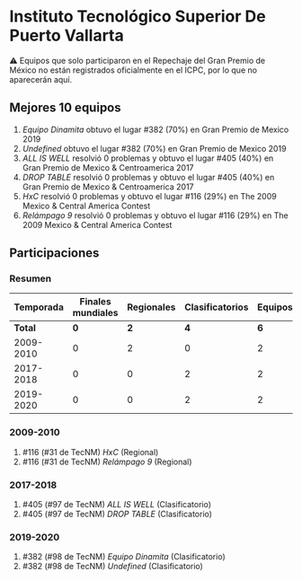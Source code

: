 # Instituto Tecnológico Superior De Puerto Vallarta

:warning: Equipos que solo participaron en el Repechaje del Gran Premio de México no están registrados oficialmente en el ICPC, por lo que no aparecerán aquí.

## Mejores 10 equipos

1. _Equipo Dinamita_ obtuvo el lugar #382 (70%) en Gran Premio de Mexico 2019
1. _Undefined_ obtuvo el lugar #382 (70%) en Gran Premio de Mexico 2019
1. _ALL IS WELL_ resolvió 0 problemas y obtuvo el lugar #405 (40%) en Gran Premio de Mexico & Centroamerica 2017
1. _DROP TABLE_ resolvió 0 problemas y obtuvo el lugar #405 (40%) en Gran Premio de Mexico & Centroamerica 2017
1. _HxC_ resolvió 0 problemas y obtuvo el lugar #116 (29%) en The 2009 Mexico & Central America Contest
1. _Relámpago 9_ resolvió 0 problemas y obtuvo el lugar #116 (29%) en The 2009 Mexico & Central America Contest

## Participaciones

### Resumen

| Temporada | Finales mundiales | Regionales | Clasificatorios | Equipos |
| --- | --- | --- | --- | --- |
| **Total** | **0** | **2** | **4** | **6** |
| 2009-2010 | 0 | 2 | 0 | 2 |
| 2017-2018 | 0 | 0 | 2 | 2 |
| 2019-2020 | 0 | 0 | 2 | 2 |

### 2009-2010

1. #116 (#31 de TecNM) _HxC_ (Regional)
1. #116 (#31 de TecNM) _Relámpago 9_ (Regional)

### 2017-2018

1. #405 (#97 de TecNM) _ALL IS WELL_ (Clasificatorio)
1. #405 (#97 de TecNM) _DROP TABLE_ (Clasificatorio)

### 2019-2020

1. #382 (#98 de TecNM) _Equipo Dinamita_ (Clasificatorio)
1. #382 (#98 de TecNM) _Undefined_ (Clasificatorio)



